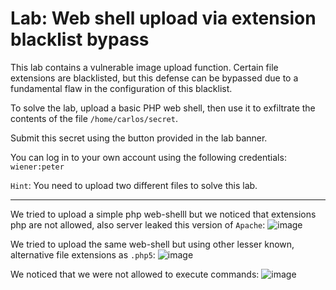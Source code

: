 # Lab: Web shell upload via extension blacklist bypass

This lab contains a vulnerable image upload function.
Certain file extensions are blacklisted, but this defense can be bypassed due to a fundamental flaw in the configuration of this blacklist.

To solve the lab, upload a basic PHP web shell, then use it to exfiltrate the contents of the file `/home/carlos/secret`.

Submit this secret using the button provided in the lab banner.

You can log in to your own account using the following credentials: `wiener:peter`

`Hint`: You need to upload two different files to solve this lab. 

---

We tried to upload a simple php web-shelll but we noticed that extensions php are not allowed, also server leaked this version of `Apache`:
![image](https://github.com/user-attachments/assets/24658572-1585-4896-9cc8-0edcacc88c78)


We tried to upload the same web-shell but using other lesser known, alternative file extensions as `.php5`:
![image](https://github.com/user-attachments/assets/a8f709b0-529a-4cb9-8986-cda21d92b2bb)

We noticed that we were not allowed to execute commands:
![image](https://github.com/user-attachments/assets/5b5ea732-dcc5-4eb7-8c04-f988b8946594)



